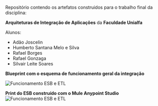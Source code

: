 Repositório contendo os artefatos construidos para o trabalho final da disciplina:

**Arquiteturas de Integração de Aplicações** da **Faculdade Unialfa**


Alunos:

- Adão Joscelin
- Humberto Santana Melo e Silva
- Rafael Borges
- Rafael Gonzaga
- Silvair Leite Soares

**Blueprint com o esquema de funcionamento geral da integração**

![Funcionamento ESB e ETL](https://i.imgur.com/kabP7gY.jpg "Funcionamento ESB e ETL")


**Print do ESB construído com o Mule Anypoint Studio**
![Funcionamento ESB e ETL](https://i.imgur.com/XPPAgr6.jpg "Funcionamento ESB e ETL")
